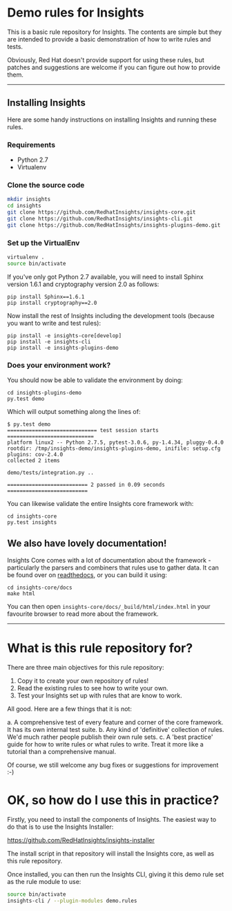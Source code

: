 # Demo rules for Insights

This is a basic rule repository for Insights.  The contents are simple but they
are intended to provide a basic demonstration of how to write rules and tests.

Obviously, Red Hat doesn't provide support for using these rules, but patches
and suggestions are welcome if you can figure out how to provide them.

---

## Installing Insights
Here are some handy instructions on installing Insights and running these
rules.

### Requirements

* Python 2.7
* Virtualenv

### Clone the source code
```bash
mkdir insights
cd insights
git clone https://github.com/RedhatInsights/insights-core.git
git clone https://github.com/RedhatInsights/insights-cli.git
git clone https://github.com/RedHatInsights/insights-plugins-demo.git
```
### Set up the VirtualEnv

```bash
virtualenv .
source bin/activate
```

If you've only got Python 2.7 available, you will need to install Sphinx
version 1.6.1 and cryptography version 2.0 as follows:

```
pip install Sphinx==1.6.1
pip install cryptography==2.0
```

Now install the rest of Insights including the development tools (because
you want to write and test rules):

```
pip install -e insights-core[develop]
pip install -e insights-cli
pip install -e insights-plugins-demo
```

### Does your environment work?

You should now be able to validate the environment by doing:

```
cd insights-plugins-demo
py.test demo
```

Which will output something along the lines of:

```
$ py.test demo
============================= test session starts ============================
platform linux2 -- Python 2.7.5, pytest-3.0.6, py-1.4.34, pluggy-0.4.0
rootdir: /tmp/insights-demo/insights-plugins-demo, inifile: setup.cfg
plugins: cov-2.4.0
collected 2 items

demo/tests/integration.py ..

========================== 2 passed in 0.09 seconds ==========================
```

You can likewise validate the entire Insights core framework with:

```
cd insights-core
py.test insights
```

## We also have lovely documentation!

Insights Core comes with a lot of documentation about the framework -
particularly the parsers and combiners that rules use to gather data.  It can
be found over on [readthedocs](http://insights-core.readthedocs.io/en/latest/),
or you can build it using:

```
cd insights-core/docs
make html
```

You can then open ``insights-core/docs/_build/html/index.html`` in your
favourite browser to read more about the framework.

---

# What is this rule repository for?

There are three main objectives for this rule repository:

1. Copy it to create your own repository of rules!
2. Read the existing rules to see how to write your own.
3. Test your Insights set up with rules that are know to work.

All good.  Here are a few things that it is not:

a. A comprehensive test of every feature and corner of the core framework.
   It has its own internal test suite.
b. Any kind of 'definitive' collection of rules.  We'd much rather people
   publish their own rule sets.
c. A 'best practice' guide for how to write rules or what rules to write.
   Treat it more like a tutorial than a comprehensive manual.

Of course, we still welcome any bug fixes or suggestions for improvement :-)

# OK, so how do I use this in practice?

Firstly, you need to install the components of Insights.  The easiest way to
do that is to use the Insights Installer:

https://github.com/RedHatInsights/insights-installer

The install script in that repository will install the Insights core, as well
as this rule repository.

Once installed, you can then run the Insights CLI, giving it this demo rule
set as the rule module to use:

```bash
source bin/activate
insights-cli / --plugin-modules demo.rules
```
